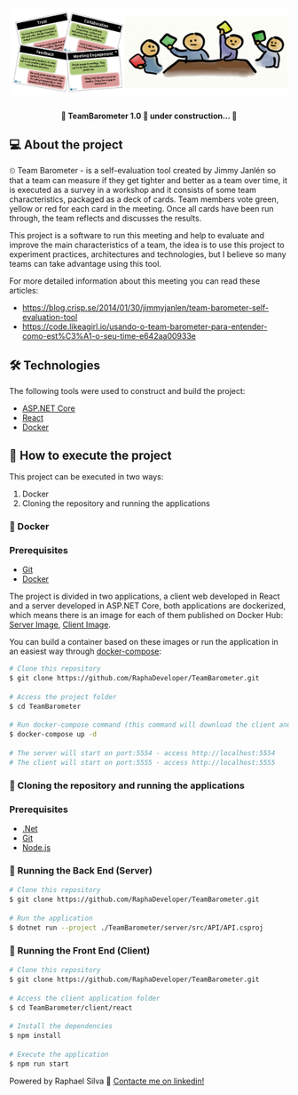 <h1 align="center">
    <img alt="TeamBarometer" title="#TeamBarometer" src="./assets/banner.png" />
</h1>

<h4 align="center"> 
	🚧 TeamBarometer 1.0 🚀 under construction... 🚧
</h4>

## 💻 About the project

⏲ Team Barometer - is a self-evaluation tool created by Jimmy Janlén so that a team can measure if they get tighter and better as a team over time, it is executed as a survey in a workshop and it consists of some team characteristics, packaged as a deck of cards. Team members vote green, yellow or red for each card in the meeting. Once all cards have been run through, the team reflects and discusses the results.

This project is a software to run this meeting and help to evaluate and improve the main characteristics of a team, the idea is to use this project to experiment practices, architectures and technologies, but I believe so many teams can take advantage using this tool.

For more detailed information about this meeting you can read these articles:

- https://blog.crisp.se/2014/01/30/jimmyjanlen/team-barometer-self-evaluation-tool
- https://code.likeagirl.io/usando-o-team-barometer-para-entender-como-est%C3%A1-o-seu-time-e642aa00933e

## 🛠 Technologies

The following tools were used to construct and build the project:

- [ASP.NET Core][aspnet]
- [React][reactjs]
- [Docker][docker]

## 🚀 How to execute the project

This project can be executed in two ways:
1. Docker
2. Cloning the repository and running the applications

### 🐳 Docker

### Prerequisites

- [Git](https://git-scm.com)
- [Docker][docker]

The project is divided in two applications, a client web developed in React and a server developed in ASP.NET Core, both applications are dockerized, which means there is an image for each of them published on Docker Hub: [Server Image](https://hub.docker.com/r/raphadeveloper/teambarometer-api), [Client Image](https://hub.docker.com/r/raphadeveloper/teambarometer-ui).

You can build a container based on these images or run the application in an easiest way through [docker-compose](https://docs.docker.com/compose/):

```bash
# Clone this repository
$ git clone https://github.com/RaphaDeveloper/TeamBarometer.git

# Access the project folder
$ cd TeamBarometer

# Run docker-compose command (this command will download the client and server images and build a container for each of them)
$ docker-compose up -d

# The server will start on port:5554 - access http://localhost:5554 
# The client will start on port:5555 - access http://localhost:5555
```

### 🧱 Cloning the repository and running the applications

### Prerequisites

- [.Net](https://dotnet.microsoft.com/download)
- [Git](https://git-scm.com)
- [Node.js][nodejs]

### 🎲 Running the Back End (Server)

```bash
# Clone this repository
$ git clone https://github.com/RaphaDeveloper/TeamBarometer.git

# Run the application
$ dotnet run --project ./TeamBarometer/server/src/API/API.csproj
```

### 🧭 Running the Front End (Client)

```bash
# Clone this repository
$ git clone https://github.com/RaphaDeveloper/TeamBarometer.git

# Access the client application folder
$ cd TeamBarometer/client/react

# Install the dependencies
$ npm install

# Execute the application
$ npm run start
```

Powered by Raphael Silva 🤪 [Contacte me on linkedin!](https://www.linkedin.com/in/raphaelprogramador/)

[aspnet]: https://dotnet.microsoft.com/apps/aspnet
[reactjs]: https://reactjs.org
[docker]: https://www.docker.com/
[dockerhub]: https://hub.docker.com/
[nodejs]: https://nodejs.org/en/
